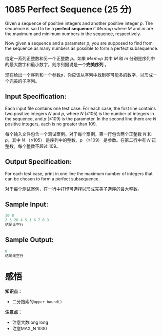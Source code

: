 # 1085 Perfect Sequence (25 分)

Given a sequence of positive integers and another positive integer *p*. The sequence is said to be a **perfect sequence** if *M*≤*m*×*p* where *M* and *m* are the maximum and minimum numbers in the sequence, respectively.

Now given a sequence and a parameter *p*, you are supposed to find from the sequence as many numbers as possible to form a perfect subsequence.

给定一系列正整数和另一个正整数 *p*。如果 *M*≤*m*×*p* 其中 *M* 和 *m* 分别是序列中的最大数字和最小数字，则序列据说是一个**完美序列** 。

现在给出一个序列和一个参数*p*，你应该从序列中找到尽可能多的数字，以形成一个完美的子序列。

## Input Specification:

Each input file contains one test case. For each case, the first line contains two positive integers *N* and *p*, where *N* (≤105) is the number of integers in the sequence, and *p* (≤109) is the parameter. In the second line there are *N* positive integers, each is no greater than 109.

每个输入文件包含一个测试案例。对于每个案例，第一行包含两个正整数 *N* 和 *p*，其中 *N* （≤105） 是序列中的整数，*p* （≤109） 是参数。在第二行中有 *N* 正整数，每个整数不超过 109。

## Output Specification:

For each test case, print in one line the maximum number of integers that can be chosen to form a perfect subsequence.

对于每个测试案例，在一行中打印可选择以形成完美子选序的最大整数。

## Sample Input:

```cpp
10 8
2 3 20 4 5 1 6 7 8 9
结尾无空行
```

## Sample Output:

```cpp
8
结尾无空行
```

# 感悟

**知识点：**

- 二分搜索的`upper_bound()`

**注意点：**

- 注意大数long long
- 注意MAX_N 1000